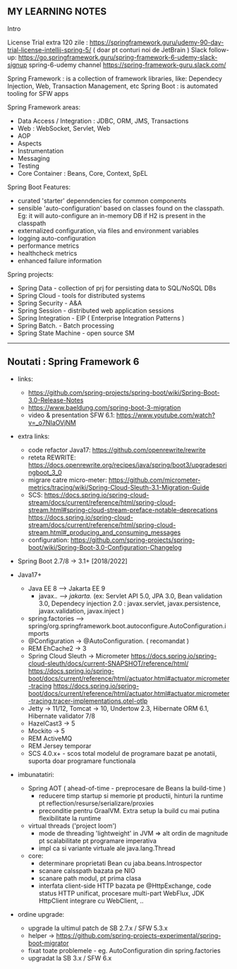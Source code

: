 MY LEARNING NOTES
-----------------
Intro

License Trial extra 120 zile : https://springframework.guru/udemy-90-day-trial-license-intellij-spring-5/ ( doar pt conturi noi de JetBrain )
Slack follow-up: https://go.springframework.guru/spring-framework-6-udemy-slack-signup
spring-6-udemy channel
https://spring-framework-guru.slack.com/


Spring Framework : is a collection of framework libraries, like: Dependecy Injection, Web, Transaction Management, etc
Spring Boot      : is automated tooling for SFW apps

Spring Framework areas:
- Data Access / Integration : JDBC, ORM, JMS, Transactions
- Web                       : WebSocket, Servlet, Web
- AOP
- Aspects
- Instrumentation
- Messaging
- Testing
- Core Container            : Beans, Core, Context, SpEL

Spring Boot Features:
- curated 'starter' depenndencies for common components
- sensible 'auto-configuration' based on classes found on the classpath. Eg: it will auto-configure an in-memory DB if H2 is present in the classpath
- externalized configuration, via files and environment variables
- logging auto-configuration
- performance metrics
- healthcheck metrics
- enhanced failure information

Spring projects:
- Spring Data          - collection of prj for persisting data to SQL/NoSQL DBs
- Spring Cloud         - tools for distributed systems
- Spring Security      - A&A
- Spring Session       - distributed web application sessions
- Spring Integration   - EIP ( Enterprise Integration Patterns )
- Spring Batch.        - Batch processing
- Spring State Machine - open source SM

----------------------------
Noutati : Spring Framework 6
----------------------------
- links:
    - https://github.com/spring-projects/spring-boot/wiki/Spring-Boot-3.0-Release-Notes
    - https://www.baeldung.com/spring-boot-3-migration
    - video & presentation SFW 6.1: https://www.youtube.com/watch?v=_o7NIaOVjNM
- extra links:
    - code refactor Java17: https://github.com/openrewrite/rewrite
    - reteta REWRITE: https://docs.openrewrite.org/recipes/java/spring/boot3/upgradespringboot_3_0
    - migrare catre micro-meter: https://github.com/micrometer-metrics/tracing/wiki/Spring-Cloud-Sleuth-3.1-Migration-Guide
    - SCS:
      https://docs.spring.io/spring-cloud-stream/docs/current/reference/html/spring-cloud-stream.html#spring-cloud-stream-preface-notable-deprecations
      https://docs.spring.io/spring-cloud-stream/docs/current/reference/html/spring-cloud-stream.html#_producing_and_consuming_messages
    - configuration:
      https://github.com/spring-projects/spring-boot/wiki/Spring-Boot-3.0-Configuration-Changelog

- Spring Boot 2.7/8 -> 3.1+ [2018/2022]
- Java17+
    - Java EE 8 --> Jakarta EE 9
        - javax.*. --> jakarta.* (ex: Servlet API 5.0, JPA 3.0, Bean validation 3.0, Dependecy injection 2.0 : javax.servlet, javax.persistence, javax.validation, javax.inject )
    - spring.factories --> spring/org.springframework.boot.autoconfigure.AutoConfiguration.imports
    - @Configuration -> @AutoConfiguration. ( recomandat )
    - REM EhCache2 -> 3
    - Spring Cloud Sleuth -> Micrometer
      https://docs.spring.io/spring-cloud-sleuth/docs/current-SNAPSHOT/reference/html/
      https://docs.spring.io/spring-boot/docs/current/reference/html/actuator.html#actuator.micrometer-tracing
      https://docs.spring.io/spring-boot/docs/current/reference/html/actuator.html#actuator.micrometer-tracing.tracer-implementations.otel-otlp
    - Jetty -> 11/12, Tomcat -> 10, Undertow 2.3, Hibernate ORM 6.1, Hibernate validator 7/8
    - HazelCast3 -> 5
    - Mockito -> 5
    - REM ActiveMQ
    - REM Jersey temporar
    - SCS 4.0.x+ - scos total modelul de programare bazat pe anotatii, suporta doar programare functionala
- imbunatatiri:
    - Spring AOT ( ahead-of-time - preprocesare de Beans la build-time )
        - reducere timp startup si memorie pt productii, hinturi la runtime pt reflection/resurse/serializare/proxies
        - preconditie pentru GraalVM. Extra setup la build cu mai putina flexibilitate la runtime
    - virtual threads ('project loom')
        - mode de threading 'lightweight' in JVM => alt ordin de magnitude pt scalabilitate pt programare imperativa
        - impl ca si variante virtuale ale java.lang.Thread
    - core:
        - determinare proprietati Bean cu jaba.beans.Introspector
        - scanare calsspath bazata pe NIO
        - scanare path modul, pt prima clasa
        - interfata client-side HTTP bazata pe @HttpExchange, code status HTTP unificat, procesare multi-part WebFlux, JDK HttpClient integrare cu WebClient, ..
- ordine upgrade:
    - upgrade la ultimul patch de SB 2.7.x / SFW 5.3.x
    - helper -> https://github.com/spring-projects-experimental/spring-boot-migrator
    - fixat toate problemele - eg. AutoConfiguration din spring.factories
    - upgradat la SB 3.x / SFW 6.x

